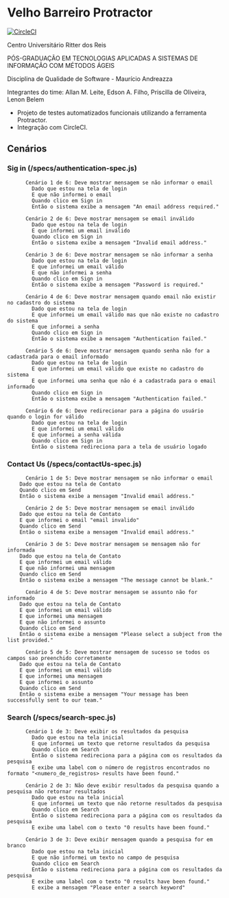 # Velho Barreiro Protractor

[![CircleCI](https://circleci.com/gh/tasima-uniritter/velhoBarreiroProtractor/tree/master.svg?style=svg)](https://circleci.com/gh/tasima-uniritter/velhoBarreiroProtractor/tree/master)

Centro Universitário Ritter dos Reis

PÓS-GRADUAÇÃO EM TECNOLOGIAS APLICADAS A SISTEMAS DE INFORMAÇÃO COM MÉTODOS ÁGEIS

Disciplina de Qualidade de Software - Maurício Andreazza

Integrantes do time: Allan M. Leite, Edson A. Filho, Priscilla de Oliveira, Lenon Belem


* Projeto de testes automatizados funcionais utilizando a ferramenta Protractor.
* Integração com CircleCI.


## Cenários

### Sig in (/specs/authentication-spec.js)
```
      Cenário 1 de 6: Deve mostrar mensagem se não informar o email
        Dado que estou na tela de login
        E que não informei o email
        Quando clico em Sign in
        Então o sistema exibe a mensagem "An email address required."
```
```
      Cenário 2 de 6: Deve mostrar mensagem se email inválido
        Dado que estou na tela de login
        E que informei um email inválido
        Quando clico em Sign in
        Então o sistema exibe a mensagem "Invalid email address."
```
```
      Cenário 3 de 6: Deve mostrar mensagem se não informar a senha
        Dado que estou na tela de login
        E que informei um email válido
        E que não informei a senha
        Quando clico em Sign in
        Então o sistema exibe a mensagem "Password is required."
```
```
      Cenário 4 de 6: Deve mostrar mensagem quando email não existir no cadastro do sistema
        Dado que estou na tela de login
        E que informei um email válido mas que não existe no cadastro do sistema
        E que informei a senha
        Quando clico em Sign in
        Então o sistema exibe a mensagem "Authentication failed."
```
```
      Cenário 5 de 6: Deve mostrar mensagem quando senha não for a cadastrada para o email informado
        Dado que estou na tela de login
        E que informei um email válido que existe no cadastro do sistema
        E que informei uma senha que não é a cadastrada para o email informado
        Quando clico em Sign in
        Então o sistema exibe a mensagem "Authentication failed."
```
```
      Cenário 6 de 6: Deve redirecionar para a página do usuário quando o login for válido
        Dado que estou na tela de login
        E que informei um email válido 
        E que informei a senha válida
        Quando clico em Sign in
        Então o sistema redireciona para a tela de usuário logado
```

### Contact Us (/specs/contactUs-spec.js)
```
      Cenário 1 de 5: Deve mostrar mensagem se não informar o email
	Dado que estou na tela de Contato
	Quando clico em Send
	Então o sistema exibe a mensagem "Invalid email address."
```
```
      Cenário 2 de 5: Deve mostrar mensagem se email inválido
	Dado que estou na tela de Contato
	E que informei o email "email invalido"
	Quando clico em Send
	Então o sistema exibe a mensagem "Invalid email address."
```
```
      Cenário 3 de 5: Deve mostrar mensagem se mensagem não for informada
	Dado que estou na tela de Contato
	E que informei um email válido
	E que não informei uma mensagem
	Quando clico em Send
	Então o sistema exibe a mensagem "The message cannot be blank."
```
```
      Cenário 4 de 5: Deve mostrar mensagem se assunto não for informado
	Dado que estou na tela de Contato
	E que informei um email válido
	E que informei uma mensagem
	E que não informei o assunto
	Quando clico em Send
	Então o sistema exibe a mensagem "Please select a subject from the list provided."
```
```
      Cenário 5 de 5: Deve mostrar mensagem de sucesso se todos os campos sao preenchido corretamente
	Dado que estou na tela de Contato
	E que informei um email válido
	E que informei uma mensagem
	E que informei o assunto
	Quando clico em Send
	Então o sistema exibe a mensagem "Your message has been successfully sent to our team."
```

### Search (/specs/search-spec.js)
```
      Cenário 1 de 3: Deve exibir os resultados da pesquisa
        Dado que estou na tela inicial
        E que informei um texto que retorne resultados da pesquisa
        Quando clico em Search
        Então o sistema redireciona para a página com os resultados da pesquisa
        E exibe uma label com o número de registros encontrados no formato "<numero_de_registros> results have been found."
```
```
      Cenário 2 de 3: Não deve exibir resultados da pesquisa quando a pesquisa não retornar resultados
        Dado que estou na tela inicial
        E que informei um texto que não retorne resultados da pesquisa
        Quando clico em Search
        Então o sistema redireciona para a página com os resultados da pesquisa
        E exibe uma label com o texto "0 results have been found."
```
```
      Cenário 3 de 3: Deve exibir mensagem quando a pesquisa for em branco
        Dado que estou na tela inicial
        E que não informei um texto no campo de pesquisa
        Quando clico em Search
        Então o sistema redireciona para a página com os resultados da pesquisa
        E exibe uma label com o texto "0 results have been found."
        E exibe a mensagem "Please enter a search keyword"
```
